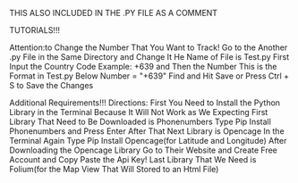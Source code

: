 THIS ALSO INCLUDED IN THE .PY FILE AS A COMMENT
                      
TUTORIALS!!!

Attention:to Change the Number That You Want to Track!
Go to the Another .py File in the Same Directory and Change It
He Name of File is Test.py
First Input the Country Code Example: +639 and Then the Number
This is the Format in Test.py Below
Number = "+639<your Number You Want to Track Any Number Not Only in Philippines Will Also Work>"
Find and Hit Save or Press Ctrl + S to Save the Changes

Additional Requirements!!!
Directions:
First You Need to Install the Python Library in the Terminal Because It Will Not Work as We Expecting
First Library That Need to Be Downloaded is Phonenumbers
Type Pip Install Phonenumbers and Press Enter
After That Next Library is Opencage
In the Terminal Again Type Pip Install Opencage(for Latitude and Longitude)
After Downloading the Opencage Library Go to Their Website and Create Free Account and Copy Paste the Api Key!
Last Library That We Need is Folium(for the Map View That Will Stored to an Html File)
